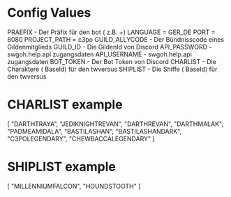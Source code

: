 ﻿# Config Values
PRAEFIX - Der Präfix für den bot ( z.B. +)
LANGUAGE = GER_DE
PORT = 8080
PROJECT_PATH = c3po
GUILD_ALLYCODE - Der Bündnisscode eines Gildenmitglieds
GUILD_ID - Die GildenId von Discord
API_PASSWORD - swgoh.help.api zugangsdaten
API_USERNAME - swgoh.help.api zugangsdaten
BOT_TOKEN - Der Bot Token von Discord
CHARLIST - Die Charaktere ( BaseId) für den twversus
SHIPLIST - Die Shiffe ( BaseId) für den twversus

# CHARLIST example
[
"DARTHTRAYA",
"JEDIKNIGHTREVAN",
"DARTHREVAN",
"DARTHMALAK",
"PADMEAMIDALA",
"BASTILASHAN",
"BASTILASHANDARK",
"C3POLEGENDARY",
"CHEWBACCALEGENDARY"
]

# SHIPLIST example
[
"MILLENNIUMFALCON",
"HOUNDSTOOTH"
]